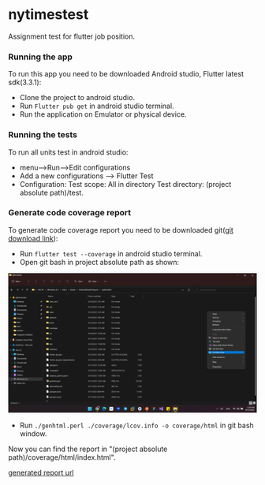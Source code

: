 # nytimestest

Assignment test for flutter job position.

### Running the app

To run this app you need to be downloaded Android studio, Flutter latest sdk(3.3.1):

* Clone the project to android studio.
* Run `Flutter pub get` in android studio terminal.
* Run the application on Emulator or physical device.

### Running the tests

To run all units test in android studio:

* menu-->Run-->Edit configurations
* Add a new configurations --> Flutter Test
* Configuration:
  Test scope: All in directory
  Test directory: (project absolute path)/test.

### Generate code coverage report

To generate code coverage report you need to be downloaded git([git download link](https://git-scm.com/download/win)):

* Run `flutter test --coverage` in android studio terminal.
* Open git bash in project absolute path as shown:

<p align="center">
 <img width="800" alt="wonderous-banner-800w" src="read_me_images/git bash.png">
</p>

* Run `./genhtml.perl ./coverage/lcov.info -o coverage/html` in git bash window.

Now you can find the report in "(project absolute path)/coverage/html/index.html".
  
[generated report url](https://github.com/hasankayali/NYTTest/tree/master/coverage/html/index.html) 










